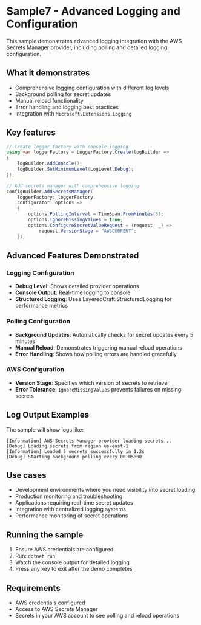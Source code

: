 # Sample7 - Advanced Logging and Configuration

This sample demonstrates advanced logging integration with the AWS Secrets Manager provider, including polling and detailed logging configuration.

## What it demonstrates

- Comprehensive logging configuration with different log levels
- Background polling for secret updates
- Manual reload functionality
- Error handling and logging best practices
- Integration with `Microsoft.Extensions.Logging`

## Key features

```csharp
// Create logger factory with console logging
using var loggerFactory = LoggerFactory.Create(logBuilder => 
{
    logBuilder.AddConsole();
    logBuilder.SetMinimumLevel(LogLevel.Debug);
});

// Add secrets manager with comprehensive logging
configBuilder.AddSecretsManager(
    loggerFactory: loggerFactory,
    configurator: options =>
    {
        options.PollingInterval = TimeSpan.FromMinutes(5);
        options.IgnoreMissingValues = true;
        options.ConfigureSecretValueRequest = (request, _) => 
            request.VersionStage = "AWSCURRENT";
    });
```

## Advanced Features Demonstrated

### Logging Configuration
- **Debug Level**: Shows detailed provider operations
- **Console Output**: Real-time logging to console
- **Structured Logging**: Uses LayeredCraft.StructuredLogging for performance metrics

### Polling Configuration
- **Background Updates**: Automatically checks for secret updates every 5 minutes
- **Manual Reload**: Demonstrates triggering manual reload operations
- **Error Handling**: Shows how polling errors are handled gracefully

### AWS Configuration
- **Version Stage**: Specifies which version of secrets to retrieve
- **Error Tolerance**: `IgnoreMissingValues` prevents failures on missing secrets

## Log Output Examples

The sample will show logs like:
```
[Information] AWS Secrets Manager provider loading secrets...
[Debug] Loading secrets from region us-east-1
[Information] Loaded 5 secrets successfully in 1.2s
[Debug] Starting background polling every 00:05:00
```

## Use cases

- Development environments where you need visibility into secret loading
- Production monitoring and troubleshooting
- Applications requiring real-time secret updates
- Integration with centralized logging systems
- Performance monitoring of secret operations

## Running the sample

1. Ensure AWS credentials are configured
2. Run: `dotnet run`
3. Watch the console output for detailed logging
4. Press any key to exit after the demo completes

## Requirements

- AWS credentials configured
- Access to AWS Secrets Manager
- Secrets in your AWS account to see polling and reload operations
